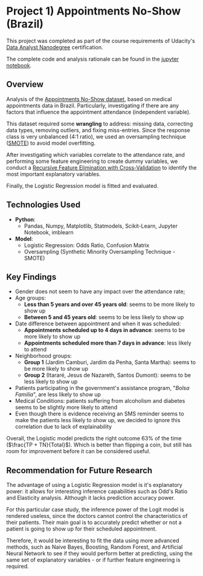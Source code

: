 # Project 1) Appointments No-Show (Brazil)

This project was completed as part of the course requirements of Udacity's [Data Analyst Nanodegree](https://www.udacity.com/course/data-analyst-nanodegree--nd002) certification.

The complete code and analysis rationale can be found in the [jupyter notebook](https://github.com/marcellovictorino/DAND-Project_1/blob/master/Project2%20-%20No%20Show%20Appointments%20V2.ipynb).

## Overview

Analysis of the [Appointments No-Show dataset](https://d17h27t6h515a5.cloudfront.net/topher/2017/October/59dd2e9a_noshowappointments-kagglev2-may-2016/noshowappointments-kagglev2-may-2016.csv),  based on medical appointments data in Brazil. Particularly, investigating if there are any factors that influence the appointment  attendance (independent variable).

This dataset required some **wrangling** to address: missing data, correcting data types, removing outliers, and fixing miss-entries. Since the response class is very unbalanced (4:1 ratio), we used an oversampling technique ([SMOTE](https://arxiv.org/pdf/1106.1813.pdf)) to avoid model overfitting.

After investigating which variables correlate to the attendance rate, and performing some feature engineering to create dummy variables, we conduct a [Recursive Feature Elimination with Cross-Validation](https://scikit-learn.org/stable/modules/generated/sklearn.feature_selection.RFECV.html#sklearn.feature_selection.RFECV) to identify the most important explanatory variables.

Finally, the Logistic Regression model is fitted and evaluated. 

## Technologies Used

+ **Python**:
  + Pandas, Numpy, Matplotlib, Statmodels, Scikit-Learn, Jupyter Notebook, imblearn
+ **Model**:
  + Logistic Regression: Odds Ratio, Confusion Matrix
  + Oversampling (Synthetic Minority Oversampling Technique - SMOTE)

## Key Findings

- Gender does not seem to have any impact over the attendance rate;
- Age groups:
  - **Less than 5 years and over 45 years old**: seems to be more likely to show up
  - **Between 5 and 45 years old**: seems to be less likely to show up
- Date difference between appointment and when it was scheduled:
  - **Appointments scheduled up to 4 days in advance**: seems to be more likely to show up
  - **Appointments scheduled more than 7 days in advance**: less likely to attend
- Neighborhood groups:
  - **Group 1** (Jardim Camburi,  Jardim da Penha, Santa Martha): seems to be more likely to show up
  - **Group 2** (Itararé, Jesus de Nazareth, Santos Dumont): seems to be less likely to show up
- Patients participating in the government's assistance program, "*Bolsa Familia*", are less likely to show up
- Medical Conditions: patients suffering from alcoholism and diabetes seems to be slightly more likely to attend
- Even though there is evidence receiving an SMS  reminder seems to make the patients less likely to show up, we decided to ignore this correlation due to lack of explainability

Overall, the Logistic model predicts the right outcome 63% of the time ($\frac{TP + TN}{Total}$). Which is better than flipping a coin, but still has room for improvement before it can be considered useful.



## Recommendation for Future Research

The advantage of using a Logistic Regression model is it's  explanatory power: it allows for interesting inference capabilities such  as Odd's Ratio and Elasticity analysis. Although it lacks prediction  accuracy power.

For this particular case study, the inference power of the Logit  model is rendered useless, since the doctors cannot control the  characteristics of their patients. Their main goal is to accurately  predict whether or not a patient is going to show up for their scheduled  appointment.

Therefore, it would be interesting to fit the data using more advanced methods, such as Naive Bayes, Boosting, Random Forest, and Artificial Neural Network to see if they would perform better at predicting, using the same set of explanatory variables - or if further feature engineering is required.
